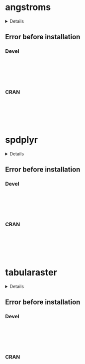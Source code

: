 # angstroms

<details>

* Version: 
* Source code: ???
* URL: https://mdsumner.github.io/spbabel
* BugReports: https://github.com/mdsumner/spbabel/issues
* Number of recursive dependencies: 0

Run `revdep_details(,"")` for more info

</details>

## Error before installation

### Devel

```






```
### CRAN

```






```
# spdplyr

<details>

* Version: 
* Source code: ???
* URL: https://mdsumner.github.io/spbabel
* BugReports: https://github.com/mdsumner/spbabel/issues
* Number of recursive dependencies: 0

Run `revdep_details(,"")` for more info

</details>

## Error before installation

### Devel

```






```
### CRAN

```






```
# tabularaster

<details>

* Version: 
* Source code: ???
* URL: https://mdsumner.github.io/spbabel
* BugReports: https://github.com/mdsumner/spbabel/issues
* Number of recursive dependencies: 0

Run `revdep_details(,"")` for more info

</details>

## Error before installation

### Devel

```






```
### CRAN

```






```
